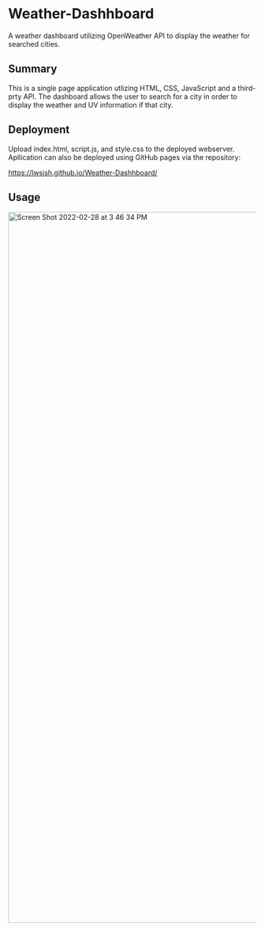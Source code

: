 # Weather-Dashhboard

A weather dashboard utilizing OpenWeather API to display the weather for searched cities.

## Summary

This is a single page application utlizing HTML, CSS, JavaScript and a third-prty API. The dashboard allows the user to search for a city in order to display the weather and UV information if that city.

## Deployment

Upload index.html, script.js, and style.css to the deployed webserver. Apllication can also be deployed using GitHub pages via the repository:

https://lwsjsh.github.io/Weather-Dashhboard/


## Usage
 <img width="1438" alt="Screen Shot 2022-02-28 at 3 46 34 PM" src="https://user-images.githubusercontent.com/85654024/156065343-a4ee9840-672b-450f-9faf-347d310603e9.png">



